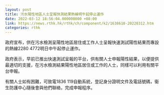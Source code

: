 ```yaml
---
layout: post
title: 污水陽性地區人士呈報快測結果熱線明午起停止運作
date: 2022-03-12 18:56:04.000000000 +08:00
link: https://news.rthk.hk/rthk/ch/component/k2/1638610-20220312.htm
categories: rthk
---
```


政府宣布，供在污水檢測呈陽性地區居住或工作人士呈報快速測試陽性結果而專設的熱線2280 4772明日中午起停止運作。
 
政府表示，早前已推出快速測試呈報的平台，供有關人士申報陽性結果，以便提供最適切的支援，在污水檢測結果陽性地區居住或工作的人士，同樣可以利用有關平台申報。

有關人士如有困難，可致電1836 119自動系統，登記身分證明文件及電話號碼，衞生防護中心隨後會與他們聯絡，完成申報程序。
